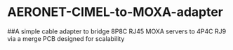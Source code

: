 # AERONET-CIMEL-to-MOXA-adapter
##A simple cable adapter to bridge 8P8C RJ45 MOXA servers to 4P4C RJ9 via a merge PCB designed for scalability

